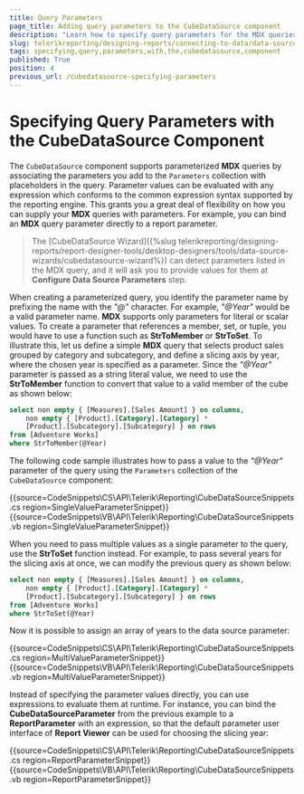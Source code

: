 ```yaml
---
title: Query Parameters
page_title: Adding query parameters to the CubeDataSource component
description: "Learn how to specify query parameters for the MDX queries with the Telerik Reporting CubeDataSource component."
slug: telerikreporting/designing-reports/connecting-to-data/data-source-components/cubedatasource-component/specifying-query-parameters-with-the-cubedatasource-component
tags: specifying,query,parameters,with,the,cubedatasource,component
published: True
position: 4
previous_url: /cubedatasource-specifying-parameters
---
```


# Specifying Query Parameters with the CubeDataSource Component

The `CubeDataSource` component supports parameterized __MDX__ queries by associating the parameters you add to the `Parameters` collection with placeholders in the query. Parameter values can be evaluated with any expression which conforms to the common expression syntax supported by the reporting engine. This grants you a great deal of flexibility on how you can supply your __MDX__ queries with parameters. For example, you can bind an __MDX__ query parameter directly to a report parameter.

> The [CubeDataSource Wizard]({%slug telerikreporting/designing-reports/report-designer-tools/desktop-designers/tools/data-source-wizards/cubedatasource-wizard%}) can detect parameters listed in the MDX query, and it will ask you to provide values for them at __Configure Data Source Parameters__ step.

When creating a parameterized query, you identify the parameter name by prefixing the name with the *"@"* character. For example, *"@Year"* would be a valid parameter name. __MDX__ supports only parameters for literal or scalar values. To create a parameter that references a member, set, or tuple, you would have to use a function such as __StrToMember__ or __StrToSet__. To illustrate this, let us define a simple __MDX__ query that selects product sales grouped by category and subcategory, and define a slicing axis by year, where the chosen year is specified as a parameter. Since the *"@Year"* parameter is passed as a string literal value, we need to use the __StrToMember__ function to convert that value to a valid member of the cube as shown below:

````SQL
select non empty { [Measures].[Sales Amount] } on columns,
	non empty { [Product].[Category].[Category] *
	[Product].[Subcategory].[Subcategory] } on rows
from [Adventure Works]
where StrToMember(@Year)
````

The following code sample illustrates how to pass a value to the *"@Year"* parameter of the query using the `Parameters` collection of the `CubeDataSource` component:

{{source=CodeSnippets\CS\API\Telerik\Reporting\CubeDataSourceSnippets.cs region=SingleValueParameterSnippet}}
{{source=CodeSnippets\VB\API\Telerik\Reporting\CubeDataSourceSnippets.vb region=SingleValueParameterSnippet}}

When you need to pass multiple values as a single parameter to the query, use the __StrToSet__ function instead. For example, to pass several years for the slicing axis at once, we can modify the previous query as shown below:

````SQL
select non empty { [Measures].[Sales Amount] } on columns,
	non empty { [Product].[Category].[Category] *
	[Product].[Subcategory].[Subcategory] } on rows
from [Adventure Works]
where StrToSet(@Year)
````

Now it is possible to assign an array of years to the data source parameter:

{{source=CodeSnippets\CS\API\Telerik\Reporting\CubeDataSourceSnippets.cs region=MultiValueParameterSnippet}}
{{source=CodeSnippets\VB\API\Telerik\Reporting\CubeDataSourceSnippets.vb region=MultiValueParameterSnippet}}

Instead of specifying the parameter values directly, you can use expressions to evaluate them at runtime. For instance, you can bind the __CubeDataSourceParameter__ from the previous example to a __ReportParameter__ with an expression, so that the default parameter user interface of __Report Viewer__ can be used for choosing the slicing year:

{{source=CodeSnippets\CS\API\Telerik\Reporting\CubeDataSourceSnippets.cs region=ReportParameterSnippet}}
{{source=CodeSnippets\VB\API\Telerik\Reporting\CubeDataSourceSnippets.vb region=ReportParameterSnippet}}

